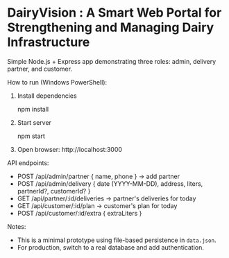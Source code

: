 # DairyVision : A Smart Web Portal for Strengthening and Managing Dairy Infrastructure

Simple Node.js + Express app demonstrating three roles: admin, delivery partner, and customer.

How to run (Windows PowerShell):

1. Install dependencies

   npm install

2. Start server

   npm start

3. Open browser: http://localhost:3000

API endpoints:
- POST /api/admin/partner { name, phone } -> add partner
- POST /api/admin/delivery { date (YYYY-MM-DD), address, liters, partnerId?, customerId? }
- GET /api/partner/:id/deliveries -> partner's deliveries for today
- GET /api/customer/:id/plan -> customer's plan for today
- POST /api/customer/:id/extra { extraLiters }

Notes:
- This is a minimal prototype using file-based persistence in `data.json`.
- For production, switch to a real database and add authentication.
